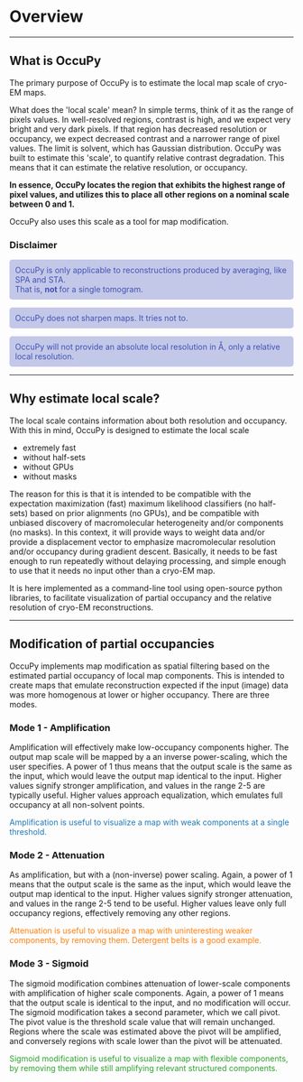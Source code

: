 # Overview

---

## What is OccuPy

The primary purpose of OccuPy is to estimate the local map scale of cryo-EM maps. 

What does the 'local scale' 
mean? In simple terms, think of it as the range of pixels values. In well-resolved regions, contrast is high, and we 
expect very bright and very dark pixels. If that region has decreased resolution or occupancy, we expect decreased 
contrast and a narrower range of pixel values. The limit is solvent, which has Gaussian distribution. OccuPy was built to estimate this 'scale', to quantify relative contrast degradation. This means that it can 
estimate the relative resolution, or occupancy.

**In essence, OccuPy locates the region that exhibits the highest range of pixel values, and utilizes this to place 
all other regions on a nominal scale between 0 and 1.**

OccuPy also uses this scale as a tool for map modification. 

### Disclaimer
<style>
p.comment {
background-color: #c3c8e8;
color: #4051b5;
padding: 10px;
margin-left: 0px;
border-radius: 5px;
}

</style>

<p class="comment">
OccuPy is only applicable to reconstructions produced by averaging, like SPA and STA. 
<br>
That is, <strong> not </strong> for a single 
tomogram.
</p>
<p class="comment">
OccuPy  does not sharpen maps. It tries not to.
</p>
<p class="comment">
OccuPy will not provide an absolute local resolution in Å, only a relative local resolution. 
</p>

---

## Why estimate local scale?
The local scale contains information about both resolution and occupancy. With this in mind, OccuPy is designed to 
estimate the local scale

- extremely fast
- without half-sets
- without GPUs
- without masks

The reason for this is that it is intended to be compatible with the expectation maximization (fast) maximum likelihood 
classifiers (no half-sets) based on prior alignments (no GPUs), and be compatible with unbiased discovery of 
macromolecular heterogeneity and/or components (no masks). In this context, it will provide ways to weight data 
and/or provide a displacement vector to emphasize macromolecular resolution and/or occupancy during gradient 
descent. Basically, it needs to be fast enough to run repeatedly without delaying processing, and simple enough to 
use that it needs no input other than a cryo-EM map. 

It is here implemented as a command-line tool using open-source python libraries, to facilitate visualization of 
partial occupancy and the relative resolution of cryo-EM reconstructions.

---

## Modification of partial occupancies
OccuPy implements map modification as spatial filtering based on the estimated partial occupancy of local map 
components. This is intended to create maps that emulate reconstruction expected if the input (image) data was more 
homogenous at lower or higher occupancy. There are three modes. 

### Mode 1  - Amplification
Amplification will effectively make low-occupancy components higher. The output map scale will be mapped by a 
an inverse power-scaling, which the user specifies. A power of 1 thus means that the output scale is the same as the 
input, which would leave the output map identical to the input. Higher values signify stronger amplification, and 
values in the range 2-5 are typically useful. Higher values approach equalization, which emulates full occupancy at all 
non-solvent points.
<p style="color:#1f77b4;">
Amplification is useful to visualize a map with weak components at a single threshold. 
</p>

### Mode 2 - Attenuation
As amplification, but with a (non-inverse) power scaling. Again, a power of 1 means that the output scale is the 
same as the input, which would leave the output map identical to the input. Higher values signify stronger attenuation, 
and values in the range 2-5 tend to be useful. Higher values leave only full occupancy regions, effectively removing 
any other regions.

<p style="color:#ff7f0e;">
Attenuation is useful to visualize a map with uninteresting weaker components, by removing them. Detergent belts is 
a good example.
</p>

### Mode 3 - Sigmoid 
The sigmoid modification combines attenuation of lower-scale components with amplification of higher scale 
components. Again, a power of 1 means that the output scale is identical to the input, and no modification will 
occur. The sigmoid modification takes a second parameter, which we call pivot. The pivot value is the threshold 
scale value that will remain unchanged. Regions where the scale was estimated above the pivot will be amplified, and 
conversely regions with scale lower than the pivot will be attenuated. 

<p style="color:#2ca02c;">
Sigmoid modification is useful to visualize a map with flexible components, by removing them while still amplifying 
relevant structured components. 
</p>